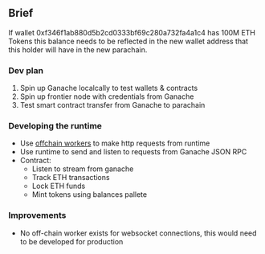 

## Brief
If wallet 0xf346f1ab880d5b2cd0333bf69c280a732fa4a1c4 has 100M ETH Tokens this balance needs to be reflected in the new wallet address that this holder will have in the new parachain.

### Dev plan
1. Spin up Ganache localcally to test wallets & contracts
2. Spin up frontier node with credentials from Ganache
3. Test smart contract transfer from Ganache to parachain

### Developing the runtime
- Use [offchain workers](https://substrate.recipes/off-chain-workers/http-json.html) to make http requests from runtime
- Use runtime to send and listen to requests from Ganache JSON RPC
- Contract:
    * Listen to stream from ganache
    * Track ETH transactions
    * Lock ETH funds
    * Mint tokens using balances pallete



### Improvements
- No off-chain worker exists for websocket connections, this would need to be developed for production